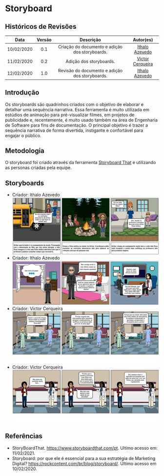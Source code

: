 # Storyboard

## Históricos de Revisões

|    Data    | Versão |                   Descrição                    |                      Autor(es)                       |
| :--------: | :----: | :--------------------------------------------: | :--------------------------------------------------: |
| 10/02/2020 |  0.1   | Criação do documento e adição dos storyboards. |  [Ithalo Azevedo](https://github.com/ithaloazevedo)  |
| 11/02/2020 |  0.2   |            Adição dos storyboards.             | [Victor Cerqueira](https://github.com/VictorAmaralC) |
| 12/02/2020 |  1.0   | Revisão do documento e adição dos storyboards. |  [Ithalo Azevedo](https://github.com/ithaloazevedo)  |

## Introdução

Os storyboards são quadrinhos criados com o objetivo de elaborar e detalhar uma sequência narrativa. Essa ferramenta é muito utilizada em estúdios de animação para pré-visualizar filmes, em projetos de publicidade e, recentemente, é muito usado também na área de Engenharia de Software para fins de documentação. O principal objetivo é trazer a sequência narrativa de forma divertida, instigante e confortável para engajar o público.

## Metodologia

O storyboard foi criado através da ferramenta [Storyboard That](https://www.storyboardthat.com/pt) e utilizando as personas criadas pela equipe.

## Storyboards

- Criador: Ithalo Azevedo
  ![](../../assets/images/02-requisitos/storyboards/ithalo.png)
- Criador: Ithalo Azevedo
  ![](../../assets/images/02-requisitos/storyboards/ithalo2.png)
- Criador: Victor Cerqueira
  ![](../../assets/images/02-requisitos/storyboards/victor1.jpg)
- Criador: Victor Cerqueira
  ![](../../assets/images/02-requisitos/storyboards/victor2.jpg)

## Referências

- StoryBoardThat. https://www.storyboardthat.com/pt. Ultimo acesso em: 11/02/2021.
- Storyboard: por que ele é essencial para a sua estratégia de Marketing Digital? https://rockcontent.com/br/blog/storyboard/. Último acesso em 10/02/2020.
